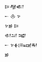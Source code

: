 <div class='block'>
<div class='line'>𒄿𒆷𒅗</div>
<div class='line'>𒀸 𒊮 𒆳</div>
<div class='line'>𒆳𒂊 𒄿</div>
<div class='line'>𒊕𒁺 𒉋</div>
<div class='line'>𒀸 𒆳𒈬𒍝𒍢𒊑</div>
<div class='line'>𒂊</div>
</div>